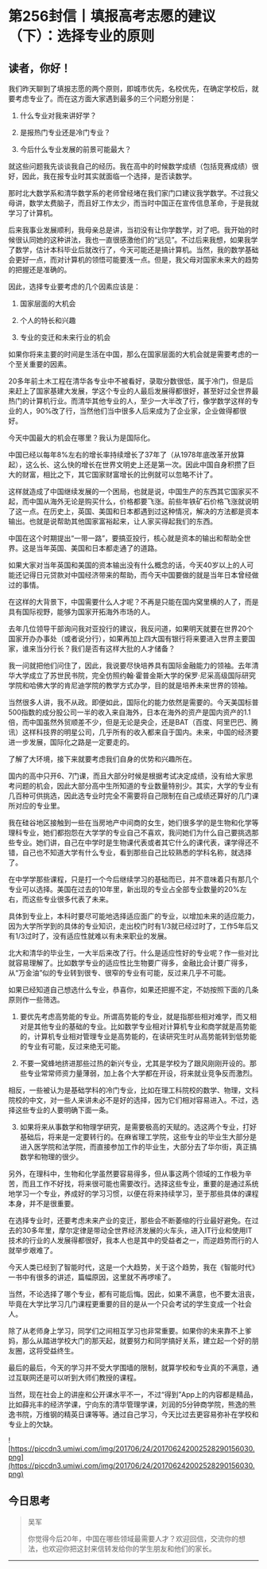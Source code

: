# 第256封信丨填报高考志愿的建议（下）：选择专业的原则

## 读者，你好！

我们昨天聊到了填报志愿的两个原则，即城市优先，名校优先，在确定学校后，就要考虑专业了。而在这方面大家遇到最多的三个问题分别是：

1. 什么专业对我来讲好学？

2. 是报热门专业还是冷门专业？

3. 今后什么专业发展的前景可能最大？

就这些问题我先谈谈我自己的经历。我在高中的时候数学成绩（包括竞赛成绩）很好，因此，我在报专业时其实就面临一个选择，是否读数学。

那时北大数学系和清华数学系的老师曾经堵在我们家门口建议我学数学。不过我父母讲，数学太费脑子，而且好工作太少，而当时中国正在宣传信息革命，于是我就学习了计算机。

后来我事业发展顺利，我母亲总是讲，当初没有让你学数学，对了吧。我开始的时候很认同她的这种讲法，我也一直很感激他们的“远见”。不过后来我想，如果我学了数学，估计本科毕业后就改行了，今天可能还是搞计算机。当然，我的数学基础会更好一点，而对计算机的领悟可能要浅一点。但是，我父母对国家未来大的趋势的把握还是准确的。

因此，选择专业要考虑的几个因素应该是：

1. 国家层面的大机会

2. 个人的特长和兴趣

3. 专业的变迁和未来行业的机会

如果你将来主要的时间是生活在中国，那么在国家层面的大机会就是需要考虑的一个至关重要的因素。

20多年前土木工程在清华各专业中不被看好，录取分数很低，属于冷门，但是后来赶上了国家基建大发展，学这个专业的人最后发展得都很好，甚至好过全世界最热门的计算机行业。而清华其他专业的人，至少一大半改了行，像学数学这样的专业的人，90%改了行，当然他们当中很多人后来成为了企业家，企业做得都很好。

今天中国最大的机会在哪里？我认为是国际化。

中国已经以每年8%左右的增长率持续增长了37年了（从1978年底改革开放算起），这么长、这么快的增长在世界文明史上还是第一次。因此中国自身积攒了巨大的财富，相比之下，其它国家财富增长的比例就可以忽略不计了。

这样就造成了中国继续发展的一个困局，也就是说，中国生产的东西其它国家买不起，而中国从海外无论是购买什么，价格都要飞涨。前些年铁矿石价格飞涨就说明了这一点。在历史上，英国、美国和日本都遇到过这种情况，解决的方法都是资本输出。也就是说帮助其他国家富裕起来，让人家买得起我们的东西。

中国在这个时期提出“一带一路”，要搞亚投行，核心就是资本的输出和帮助全世界。这是当年英国、美国和日本都走通了的道路。

如果大家对当年英国和美国的资本输出没有什么概念的话，今天40岁以上的人可能还记得日元贷款对中国经济带来的帮助，而今天中国要做的就是当年日本曾经做过的事情。

在这样的大背景下，中国需要什么人才呢？不再是只能在国内窝里横的人了，而是具有国际视野，能够为国家开拓海外市场的人。

去年几位领导干部询问我对亚投行的建议，我反问道，如果明天就要在世界20个国家开办办事处（或者说分行），如果再加上四大国有银行将来要进入世界主要国家，谁来当分行长？我们是否有这样大批的人才储备？

我一问就把他们问住了，因此，我说要尽快培养具有国际金融能力的领袖。去年清华大学成立了苏世民书院，完全仿照约翰·霍普金斯大学的保罗·尼采高级国际研究学院和哈佛大学的肯尼迪学院的教学方式办学，目的就是培养未来世界的领袖。

当然很多人讲，我不从政。即便如此，国际化的能力依然是需要的。今天美国标普500指数的成分股公司一半的收入来自海外，日本在海外的资产是国内资产的1.1倍，而中国虽然外贸顺差不少，但是无论是央企，还是BAT（百度、阿里巴巴、腾讯）这样科技界的明星公司，几乎所有的收入都来自于国内。未来，中国的经济要进一步发展，国际化之路是一定要走的。

了解了大环境，接下来就要考虑我们自身的优势和兴趣所在。

国内的高中只开6、7门课，而且大部分时候是根据考试决定成绩，没有给大家思考问题的机会，因此大部分高中生所知道的专业数量特别少。其实，大学的专业有几百种可供挑选，因此选专业时完全不需要将自己限制在自己成绩还算好的几门课所对应的专业里。

我在硅谷地区接触到一些在当房地产中间商的女生，她们很多学的是生物和化学等理科专业，她们都抱怨在大学学的专业自己不喜欢，我问她们为什么自己要挑选那些专业。她们讲，自己在中学时是生物课代表或者其它什么的课代表，课学得还不错，自己也不知道大学有什么专业，看到那些自己比较熟悉的学科名称，就选择了。

在中学学那些课程，只是打一个今后继续学习的基础而已，并不意味着只有那几个专业可以选择。美国在过去的10年里，新出现的专业占全部专业数量的20%左右，而这些专业很多代表了未来。

具体到专业上，本科时要尽可能地选择适应面广的专业，以增加未来的适应能力，因为大学所学到的具体的专业知识，走出校门时有1/3就已经过时了，工作5年后又有1/3过时了，没有适应性就难以有未来职业的发展。

北大和清华的毕业生，一大半后来改了行。什么是适应性好的专业呢？作一些对比就容易理解了。比如数学专业的适应性比生物要广得多，金融比会计要广得多，从“万金油”似的专业转到很专、很窄的专业有可能，反过来几乎不可能。

如果已经知道自己想选什么专业，恭喜你，如果还把握不定，不妨按照下面的几条原则作一些筛选。

1. 要优先考虑高势能的专业。所谓高势能的专业，就是指那些相对难学，而又相对是其他专业的基础的专业。比如数学专业相对计算机专业和商学就是高势能的，计算机专业相对管理专业是高势能的，在读研究生时从高势能转到低势能的专业有可能，反过来绝无可能。

2. 不要一窝蜂地挤进那些过热的新兴专业，尤其是学校为了跟风刚刚开设的。那些专业常常师资力量薄弱，加上各个大学都在开设，将来就业竞争反而激烈。

相反，一些被认为是基础学科的冷门专业，比如在理工科院校的数学、物理，文科院校的中文，对一些人来讲未必不是好的选择，因为它们相对容易进入。不过，选择这些专业的人要明确下面一条。

3. 如果将来从事数学和物理学研究，是需要极高的天赋的。选这两个专业，打好基础后，将来是一定要转行的。在麻省理工学院，这些专业的毕业生大部分是进入医学院和法学院，而直接参加工作的毕业生，大部分去了华尔街，真正搞数学和物理的很少。

另外，在理科中，生物和化学虽然要容易得多，但从事这两个领域的工作极为辛苦，而且工作不好找，将来很可能也需要改行。选择这些专业，重要的是通过系统地学习一个专业，养成好的学习习惯，以便在将来持续学习，至于那些具体的课程本身，并不是很重要。

在选择专业时，还要考虑未来产业的变迁，那些会不断萎缩的行业最好避免。在过去的30多年里，摩尔定律是带动全世界经济发展的火车头，进入IT行业和使用IT技术的行业的人发展得都很好，我本人也是其中的受益者之一，而逆趋势而行的人就举步艰难了。

今天人类已经到了智能时代，这是一个大趋势，关于这个趋势，我在《智能时代》一书中有很多的讲述，篇幅原因，这里就不再啰嗦了。

当然，不论选择了哪个专业，都有可能后悔。因此，如果不满意，也不要太沮丧，毕竟在大学比学习几门课程更重要的目的是从一个只会考试的学生变成一个社会人。

除了从老师身上学习，同学们之间相互学习也非常重要。如果你的未来靠不上爹妈，那么从踏进学校大门的那天起，就要努力和同学搞好关系，建立起一个好的朋友圈，这将受益终生。

最后的最后，今天的学习并不受大学围墙的限制，就算学校和专业真的不满意，通过互联网还是可以听到大师们教授的课程。

当然，现在社会上的讲座和公开课水平不一，不过“得到”App上的内容都是精品，比如薛兆丰的经济学课，宁向东的清华管理学课，刘润的5分钟商学院，熊逸的熊逸书院，万维钢的精英日课等等。通过自己学习，今天比过去更容易弥补在学校和专业上的欠缺。

![https://piccdn3.umiwi.com/img/201706/24/201706242002528290156030.png](https://piccdn3.umiwi.com/img/201706/24/201706242002528290156030.png)

## 今日思考

> 吴军
> 
> 你觉得今后20年，中国在哪些领域最需要人才？欢迎回信，交流你的想法，也欢迎你把这封来信转发给你的学生朋友和他们的家长。

---
